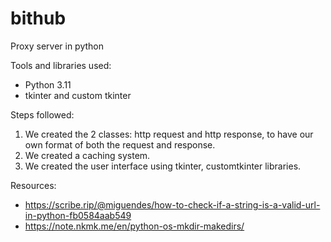 # bithub
Proxy server in python

Tools and libraries used:
- Python 3.11
- tkinter and custom tkinter

Steps followed:
1) We created the 2 classes: http request and http response, to have our own format of both the request and response.
2) We created a caching system.
3) We created the user interface using tkinter, customtkinter libraries.

Resources:
- https://scribe.rip/@miguendes/how-to-check-if-a-string-is-a-valid-url-in-python-fb0584aab549
- https://note.nkmk.me/en/python-os-mkdir-makedirs/
